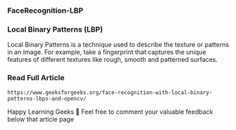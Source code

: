 ### FaceRecognition-LBP
### Local Binary Patterns (LBP)
Local Binary Patterns is a technique used to describe the texture or patterns in an image. For example, take a fingerprint that captures the unique features of different textures like rough, smooth and patterned surfaces. 

### Read Full Article
```
https://www.geeksforgeeks.org/face-recognition-with-local-binary-patterns-lbps-and-opencv/
```

Happy Learning Geeks 👏
Feel free to comment your valuable feedback below that article page
